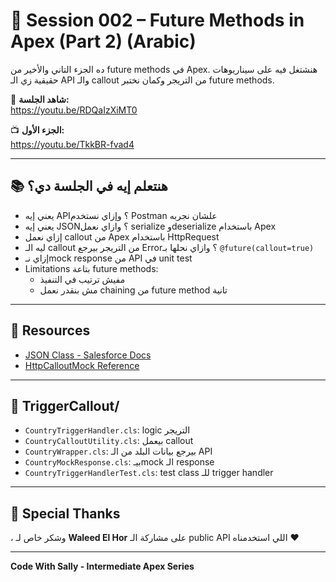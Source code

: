 # 🚀 Session 002 – Future Methods in Apex (Part 2) (Arabic)

ده الجزء التاني والأخير من future methods في Apex. هنشتغل فيه على سيناريوهات حقيقية زي الـ API والـ callout من التريجر وكمان نختبر future methods.

🎥 **شاهد الجلسة:**  
https://youtu.be/RDQaIzXiMT0

📺 **الجزء الأول:**  
https://youtu.be/TkkBR-fvad4

---

## 📚 هنتعلم إيه في الجلسة دي؟

- يعني إيه API؟ وإزاي نستخدم Postman علشان نجربه
- يعني إيه JSON؟ وازاي نعمل serialize وdeserialize باستخدام Apex
- إزاي نعمل callout من Apex باستخدام HttpRequest
- ليه الـ callout من التريجر بيرجع Error؟ وازاي نحلها بـ `@future(callout=true)`
- إزاي نـmock response من API في unit test
- Limitations بتاعة future methods:
  - مفيش ترتيب في التنفيذ
  - مش بنقدر نعمل chaining من future method تانية

---

## 🧠 Resources

- [JSON Class - Salesforce Docs](https://developer.salesforce.com/docs/atlas.en-us.apexref.meta/apexref/apex_class_System_Json.htm)
- [HttpCalloutMock Reference](https://developer.salesforce.com/docs/atlas.en-us.apexcode.meta/apexcode/apex_interface_httpcalloutmock.htm)

---

## 📁 TriggerCallout/

- `CountryTriggerHandler.cls`: logic التريجر
- `CountryCalloutUtility.cls`: بيعمل callout
- `CountryWrapper.cls`: بيرجع بيانات البلد من الـ API
- `CountryMockResponse.cls`: بيـmock الـ response
- `CountryTriggerHandlerTest.cls`: test class للـ trigger handler

---

## 🙏 Special Thanks

، وشكر خاص لـ **Waleed El Hor** على مشاركة الـ public API اللي استخدمناه ❤️

---

**Code With Sally - Intermediate Apex Series**
